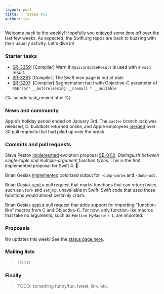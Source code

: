 ```yaml
---
layout: post
title: ! 'Issue #51'
author: jsq
---
```


Welcome back to the weekly! Hopefully you enjoyed some time off over the last few weeks. As expected, the Swift.org repos are back to buzzing with their usually activity. Let's dive in!

<!--excerpt-->

### Starter tasks

- [SR-3359](https://bugs.swift.org/browse/SR-3359): [Compiler] Warn if `@discardableResult` is used with a `void` result.
- [SR-3281](https://bugs.swift.org/browse/SR-3281): [Compiler] The Swift man page is out of date
- [SR-3207](https://bugs.swift.org/browse/SR-3207): [Compiler] Segmentation fault with Objective-C parameter of `NSError* __autoreleasing __nonnull * __nullable`

{% include task_remind.html %}

### News and community

Apple's holiday period ended on January 3rd. The `master` branch lock was released, CI buildbots returned online, and Apple employees [merged](https://twitter.com/slava_pestov/status/816525308580929536) over 30 pull requests that had piled up over the break.

### Commits and pull requests

Slava Pestov [implemented](https://github.com/apple/swift/pull/6133) evolution proposal [SE-0110](https://github.com/apple/swift-evolution/blob/master/proposals/0110-distingish-single-tuple-arg.md): *Distinguish between single-tuple and multiple-argument function types*. This is the first implemented proposal for Swift 4. 🎉

Brian Gesiak [implemented](https://github.com/apple/swift/pull/6495) colorized output for `-dump-parse` and `-dump-ast`.

Brian Gesiak [sent](https://github.com/apple/swift/pull/6513) a pull request that marks functions that can return twice, such as `vfork` and `setjmp`, unavailable in Swift. Swift code that used those functions would almost certainly crash.

Brian Gesiak [sent](https://github.com/apple/swift/pull/6530) a pull request that adds support for importing "function-like" macros from C and Objective-C. For now, only function-like macros that take no arguments, such as `#define MyMacro() 1`, are imported.

### Proposals

No updates this week! See the [status page here](http://apple.github.io/swift-evolution/).

### Mailing lists

> TODO

### Finally

> TODO: something funny/fun. tweet, link, etc.
